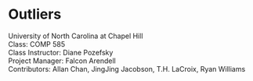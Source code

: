 # Outliers
University of North Carolina at Chapel Hill<br>
Class: COMP 585<br>
Class Instructor: Diane Pozefsky<br>
Project Manager: Falcon Arendell<br>
Contributors: Allan Chan, JingJing Jacobson, T.H. LaCroix, Ryan Williams<br>
